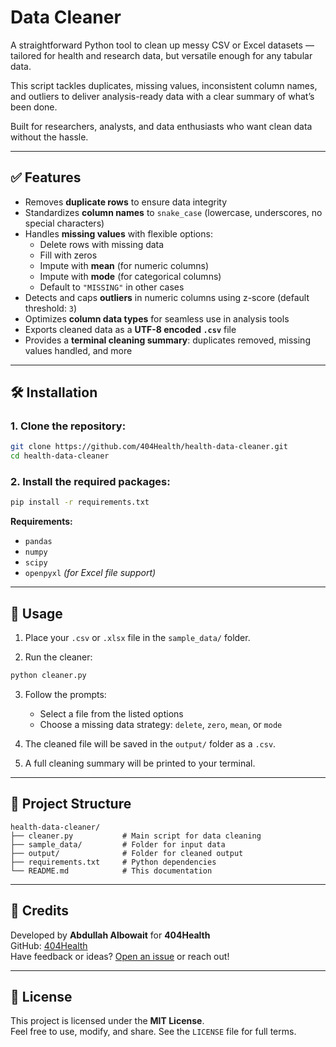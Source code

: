 # Data Cleaner

A straightforward Python tool to clean up messy CSV or Excel datasets — tailored for health and research data, but versatile enough for any tabular data.

This script tackles duplicates, missing values, inconsistent column names, and outliers to deliver analysis-ready data with a clear summary of what’s been done.

Built for researchers, analysts, and data enthusiasts who want clean data without the hassle.

---

## ✅ Features

- Removes **duplicate rows** to ensure data integrity
- Standardizes **column names** to `snake_case` (lowercase, underscores, no special characters)
- Handles **missing values** with flexible options:
  - Delete rows with missing data
  - Fill with zeros
  - Impute with **mean** (for numeric columns)
  - Impute with **mode** (for categorical columns)
  - Default to `"MISSING"` in other cases
- Detects and caps **outliers** in numeric columns using z-score (default threshold: `3`)
- Optimizes **column data types** for seamless use in analysis tools
- Exports cleaned data as a **UTF-8 encoded `.csv`** file
- Provides a **terminal cleaning summary**: duplicates removed, missing values handled, and more

---

## 🛠 Installation

### 1. Clone the repository:

```bash
git clone https://github.com/404Health/health-data-cleaner.git
cd health-data-cleaner
```

### 2. Install the required packages:

```bash
pip install -r requirements.txt
```

**Requirements:**  
- `pandas`  
- `numpy`  
- `scipy`  
- `openpyxl` *(for Excel file support)*

---

## 🚀 Usage

1. Place your `.csv` or `.xlsx` file in the `sample_data/` folder.

2. Run the cleaner:

```bash
python cleaner.py
```

3. Follow the prompts:
   - Select a file from the listed options
   - Choose a missing data strategy: `delete`, `zero`, `mean`, or `mode`

4. The cleaned file will be saved in the `output/` folder as a `.csv`.

5. A full cleaning summary will be printed to your terminal.

---

## 📂 Project Structure

```
health-data-cleaner/
├── cleaner.py           # Main script for data cleaning
├── sample_data/         # Folder for input data
├── output/              # Folder for cleaned output
├── requirements.txt     # Python dependencies
└── README.md            # This documentation
```

---

## 🙌 Credits

Developed by **Abdullah Albowait** for **404Health**  
GitHub: [404Health](https://github.com/404Health)  
Have feedback or ideas? [Open an issue](https://github.com/404Health/health-data-cleaner/issues) or reach out!

---

## 📄 License

This project is licensed under the **MIT License**.  
Feel free to use, modify, and share. See the `LICENSE` file for full terms.